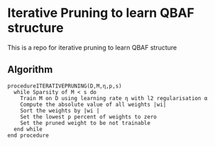 # Iterative Pruning to learn QBAF structure

This is a repo for iterative pruning to learn QBAF structure


## Algorithm

```
procedureITERATIVEPRUNING(D,M,η,p,s)
  while Sparsity of M < s do
    Train M on D using learning rate η with l2 regularisation α
    Compute the absolute value of all weights |wi|
    Sort the weights by |wi |
    Set the lowest p percent of weights to zero
    Set the pruned weight to be not trainable
  end while
end procedure
```

